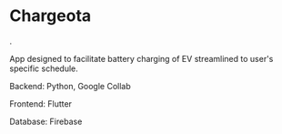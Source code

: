 # Chargeota
.

App designed to facilitate battery charging of EV streamlined to user's specific schedule.

Backend: Python, Google Collab

Frontend: Flutter

Database: Firebase
